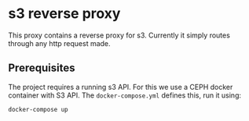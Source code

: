 # s3 reverse proxy

This proxy contains a reverse proxy for s3. Currently it simply routes through any http request made.

## Prerequisites

The project requires a running s3 API. For this we use a CEPH docker container with S3 API.
The `docker-compose.yml` defines this, run it using:

    docker-compose up
